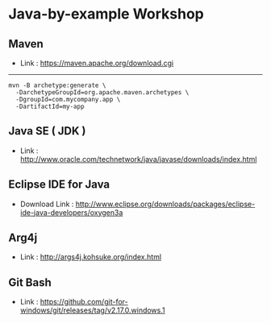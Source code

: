 # Java-by-example Workshop

## Maven

* Link : https://maven.apache.org/download.cgi 

----

    mvn -B archetype:generate \
      -DarchetypeGroupId=org.apache.maven.archetypes \
      -DgroupId=com.mycompany.app \
      -DartifactId=my-app



## Java SE ( JDK )

* Link : http://www.oracle.com/technetwork/java/javase/downloads/index.html

## Eclipse IDE for Java

* Download Link : http://www.eclipse.org/downloads/packages/eclipse-ide-java-developers/oxygen3a

## Arg4j 

* Link : http://args4j.kohsuke.org/index.html

## Git Bash

* Link : https://github.com/git-for-windows/git/releases/tag/v2.17.0.windows.1

